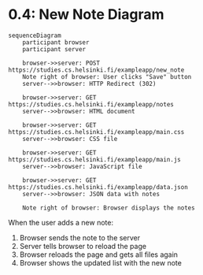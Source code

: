 # 0.4: New Note Diagram

```mermaid
sequenceDiagram
    participant browser
    participant server

    browser->>server: POST https://studies.cs.helsinki.fi/exampleapp/new_note
    Note right of browser: User clicks "Save" button
    server-->>browser: HTTP Redirect (302)
    
    browser->>server: GET https://studies.cs.helsinki.fi/exampleapp/notes
    server-->>browser: HTML document
    
    browser->>server: GET https://studies.cs.helsinki.fi/exampleapp/main.css
    server-->>browser: CSS file
    
    browser->>server: GET https://studies.cs.helsinki.fi/exampleapp/main.js
    server-->>browser: JavaScript file
    
    browser->>server: GET https://studies.cs.helsinki.fi/exampleapp/data.json
    server-->>browser: JSON data with notes
    
    Note right of browser: Browser displays the notes
```

When the user adds a new note:
1. Browser sends the note to the server
2. Server tells browser to reload the page
3. Browser reloads the page and gets all files again
4. Browser shows the updated list with the new note 